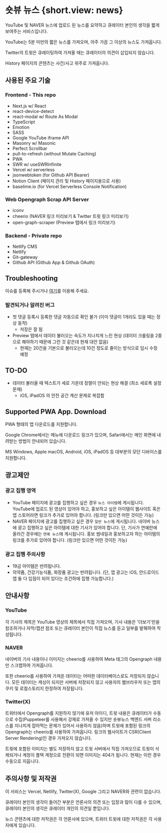 # 숏뷰 뉴스 {short.view: news}

YouTube 및 NAVER 뉴스에 업로드 된 뉴스를 요약하고 큐레이터 본인의 생각을 짧게 보여주는 서비스입니다.

YouTube는 5분 미만의 짧은 뉴스를 가져오며, 아주 가끔 그 이상의 뉴스도 가져옵니다.

Twitter의 트윗은 큐레이팅하여 가져올 때는 큐레이터의 의견이 삽입되지 않습니다.

History 페이지의 콘텐츠는 사건/사고 위주로 가져옵니다.

## 사용된 주요 기술

### Frontend - This repo

- Next.js w/ React
- react-device-detect
- react-modal w/ Route As Modal
- TypeScript
- Emotion
- SASS
- Google YouTube iframe API
- Masonry w/ Masonic
- Perfect Scrollbar
- pull-to-refresh (without Mutate Caching)
- PWA
- SWR w/ useSWRInfinite
- Vercel w/ serverless
- jsonwebtoken (for Github API Bearer)
- Notion Client (페이지 관리 및 History 페이지용으로 사용)
- baselime.io (for Vercel Serverless Console Notification)

### Web Opengraph Scrap API Server

- iconv
- cheerio (NAVER 링크 미리보기 & Twitter 트윗 링크 미리보기)
- open-graph-scraper (Preview 탭에서 링크 미리보기)

### Backend - Private repo

- Netlify CMS
- Netlify
- Git-gateway
- Github API (Github App & Github OAuth)

## Troubleshooting

이슈를 등록해 주시거나 [여기](https://news.dev1stud.io/contact-us)를 이용해 주세요.

### 발견되거나 알려진 버그

- 첫 댓글 등록시 등록한 댓글 자동으로 확인 불가 (이미 댓글이 1개라도 있을 때는 정상 동작)
  - 저장은 잘 됨
- Preview 탭에서 데이터 불러오는 속도가 지나치게 느린 현상 (데이터 크롤링을 2중으로 해야하기 때문에 그런 것 같은데 현재 대안 없음)
  - 현재는 20건을 기본으로 불러오는데 10건 정도로 줄이는 방식으로 임시 수정 예정

## TO-DO

- 데이터 불러올 때 텍스트가 세로 가운데 정렬이 안되는 현상 해결 (최소 세로폭 설정 문제)
  - iOS, iPadOS 의 안전 공간 계산 문제로 복잡함

## Supported PWA App. Download

PWA 형태의 앱 다운로드를 지원합니다.

Google Chrome에서는 메뉴에 다운로드 링크가 있으며, Safari에서는 메인 화면에 내려받는 방법이 안내되어 있습니다.

MS Windows, Apple macOS, Android, iOS, iPadOS 등 대부분의 모던 디바이스를 지원합니다.

## 광고제안

### 광고 집행 영역

- YouTube 페이지에 광고를 집행하고 싶은 경우 `뉴스 아이템`에 게시됩니다. YouTube에 업로드 된 영상이 있어야 하고, 홍보하고 싶은 아이템이 웹사이트 혹은 앱 스토어라면 링크가 추가로 있어야 합니다. (링크만 있으면 어떤 것이든 가능)
- NAVER 페이지에 광고를 집행하고 싶은 경우 `일반 뉴스`에 게시됩니다. 네이버 뉴스에 광고 집행하고 싶은 아이템에 대한 기사가 있어야 합니다. 단, 기사가 연예란에 올라간 경우에는 `연예 뉴스`에 게시됩니다. 홍보 썸네일과 홍보하고자 하는 아이템의 링크를 추가로 있어야 합니다. (링크만 있으면 어떤 것이든 가능)

### 광고 집행 주의사항

- 19금 아이템은 반려됩니다.
- 의약품, 건강기능식품, 화장품 광고는 반려됩니다. (단, 앱 광고는 iOS, 안드로이드 앱 둘 다 입점이 되어 있다는 조건하에 집행 가능합니다.)

## 안내사항

### YouTube

각 기사의 제목은 YouTube 영상의 제목에서 직접 가져오며, 기사 내용은 '더보기'란을 참조하거나 자막/캡션 참조 또는 큐레이터 본인이 직접 뉴스를 듣고 일부를 발췌하여 작성됩니다.

### NAVER

네이버의 기사 내용이나 이미지는 cheerio를 사용하여 Meta 태그의 Opengraph 내용만 스크랩하여 가져옵니다.

또한 cheerio를 사용하여 가져온 데이터는 어떠한 데이터베이스로도 저장되지 않습니다. 모든 데이터는 캐싱이 되지만 서버에 저장되지 않고 사용자의 웹브라우저 또는 앱의 쿠키 및 로컬스토리지 한정하여 저장됩니다.

### Twitter(X)

트위터에서 Opengraph를 지원하지 않기에 유저 아이디, 트윗 내용은 큐레이터가 수동으로 수집(Puppeteer를 사용해서 강제로 가져올 수 있지만 숏뷰뉴스 백엔드 서버 리소스를 지나치게 잡아먹는 문제가 있어서 사용하지 않음)하며 트윗에 포함된 링크의 Opengraph는 cheerio를 사용하여 가져옵니다. 링크의 웹사이트가 CSR(Client Server Rendering)인 경우 가져오지 않습니다.

트윗에 포함된 이미지는 별도 저장하지 않고 트윗 서버에서 직접 가져오므로 트윗이 삭제되거나 계정이 플텍 계정으로 전환이 되면 이미지는 404가 됩니다. 현재는 이런 경우 수동으로 지웁니다.

## 주의사항 및 저작권

이 서비스는 Vercel, Netlify, Twitter(X), Google 그리고 NAVER와 관련이 없습니다.

큐레이터 본인의 생각이 들어간 부분은 언론사의 의견 또는 입장과 많이 다를 수 있으며, 큐레이터 본인의 생각은 큐레이터 개인의 의견일 뿐입니다.

뉴스 콘텐츠에 대한 저작권은 각 언론사에 있으며, 트위터 트윗에 대한 저작권은 각 사용자에게 있습니다.
